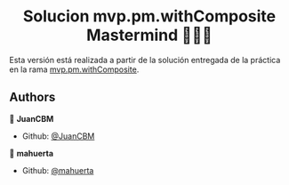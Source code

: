 <h1 align="center">Solucion mvp.pm.withComposite Mastermind   👨🏻‍💻   </h1>

Esta versión está realizada a partir de la solución entregada de la práctica en la rama [mvp.pm.withComposite](https://github.com/mahuerta/MasterMind/tree/mvp.pm.withComposite).

## Authors

👤 **JuanCBM**
* Github: [@JuanCBM](https://github.com/JuanCBM)

👤 **mahuerta**
* Github: [@mahuerta](https://github.com/mahuerta)
